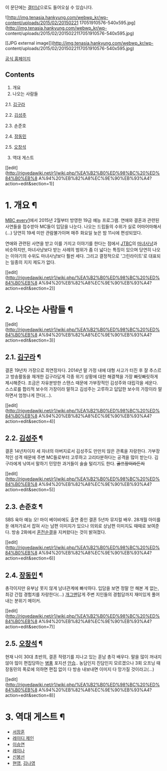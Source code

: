이 문단에는 [결터남](%EA%B2%B0%ED%84%B0%EB%82%A8.md)으로도 들어오실 수 있습니다.

  

![http://img.tenasia.hankyung.com/webwp_kr/wp-content/uploads/2015/02/20150221
17051910576-540x595.jpg](http://img.tenasia.hankyung.com/webwp_kr/wp-
content/uploads/2015/02/2015022117051910576-540x595.jpg)

[[JPG external image]](http://img.tenasia.hankyung.com/webwp_kr/wp-
content/uploads/2015/02/2015022117051910576-540x595.jpg)

[공식 홈페이지](http://www.mbcplus.com/5men)

## Contents

    

1. 개요 
2. 나오는 사람들 
    

2.1. [김구라](%EA%B9%80%EA%B5%AC%EB%9D%BC.md)

2.2. [김성주](%EA%B9%80%EC%84%B1%EC%A3%BC.md)

2.3. 손준호

2.4. [장동민](%EC%9E%A5%EB%8F%99%EB%AF%BC.md)

2.5. [오창석](%EC%98%A4%EC%B0%BD%EC%84%9D.md)

3. 역대 게스트 

[[edit](http://rigvedawiki.net/r1/wiki.php/%EA%B2%B0%ED%98%BC%20%ED%84%B0%EB%8
A%94%20%EB%82%A8%EC%9E%90%EB%93%A4?action=edit&section=1)]

# 1. 개요 ¶

[MBC every1](MBC%20every1.md)에서 2015년 2월부터 방영한 19금 예능 프로그램. 연애와 결혼과 관련된
사연들을 접수받아 MC들이 입담을 나눈다. 나오는 드립들의 수위가 실로 어마어마해서(...) 당연히 19세 미만 관람불가이며 매주 화요일
늦은 밤 11시에 편성되었다.

  

연애와 관련된 사연을 받고 이를 가지고 이야기를 한다는 점에서 [JTBC](JTBC.md)의
[마녀사냥](%EB%A7%88%EB%85%80%EC%82%AC%EB%83%A5.md)과 비슷하지만, 마녀사냥보다 받는 사례의 범위가 좀
더 넓다는 특징이 있으며 당연히 나오는 이야기의 수위도 마녀사냥보다 훨씬 세다. 그리고 결정적으로 '그린라이트'로 대표되는 일종의 지지
제도가 없다.

  

[[edit](http://rigvedawiki.net/r1/wiki.php/%EA%B2%B0%ED%98%BC%20%ED%84%B0%EB%8
A%94%20%EB%82%A8%EC%9E%90%EB%93%A4?action=edit&section=2)]

# 2. 나오는 사람들 ¶

[[edit](http://rigvedawiki.net/r1/wiki.php/%EA%B2%B0%ED%98%BC%20%ED%84%B0%EB%8
A%94%20%EB%82%A8%EC%9E%90%EB%93%A4?action=edit&section=3)]

## 2.1. [김구라](%EA%B9%80%EA%B5%AC%EB%9D%BC.md) ¶

결혼 19년차 가장으로 최연장자다. 2014년 말 가정 내에 대형 사고가 터진 후 잘 추스르고 방송활동을 재개한 김구라답게 각종 위기 상황에
대한 해결책을 가장 빠릿빠릿하게 제시해준다. 조금은 자유분방한 스탠스 때문에 가부장적인 김성주와 대립각을 세운다. 스스로를 합리적 보수의
가장이라 말하고 김성주는 고루하고 답답한 보수의 가장이라 말하면서 엄청나게 깐다(...).

[[edit](http://rigvedawiki.net/r1/wiki.php/%EA%B2%B0%ED%98%BC%20%ED%84%B0%EB%8
A%94%20%EB%82%A8%EC%9E%90%EB%93%A4?action=edit&section=4)]

## 2.2. [김성주](%EA%B9%80%EC%84%B1%EC%A3%BC.md) ¶

결혼 14년차이자 세 자녀의 아버지로서 김성주도 만만치 않은 관록을 자랑한다. 가부장적인 성격 때문에 주변 MC들로부터 고루하고
고리타분하다는 공격을 많이 받는다. 김구라에게 낚여서 말하기 민망한 과거들이 술술 털리기도 한다. <del>골프장이라든지</del>

[[edit](http://rigvedawiki.net/r1/wiki.php/%EA%B2%B0%ED%98%BC%20%ED%84%B0%EB%8
A%94%20%EB%82%A8%EC%9E%90%EB%93%A4?action=edit&section=5)]

## 2.3. 손준호 ¶

SBS 육아 예능 오! 마이 베이비에도 출연 중인 결혼 5년차 뮤지컬 배우. 28개월 아이를 둔 애처가로서 잡혀 사는 남편 이미지가 있으나
의외로 상남편 이미지도 때때로 보여준다. 방송 2화에서
[혼전순결](%ED%98%BC%EC%A0%84%EC%88%9C%EA%B2%B0.md)을 지켜왔다는 것이 밝혀졌다.

[[edit](http://rigvedawiki.net/r1/wiki.php/%EA%B2%B0%ED%98%BC%20%ED%84%B0%EB%8
A%94%20%EB%82%A8%EC%9E%90%EB%93%A4?action=edit&section=6)]

## 2.4. [장동민](%EC%9E%A5%EB%8F%99%EB%AF%BC.md) ¶

총각이지만 유부남 못지 않게 남녀관계에 빠삭하다. 입담을 보면 정말 안 해본 게 없는, 최강 간접 경험치를 자랑한다(...)
[개그맨](%EA%B0%9C%EA%B7%B8%EB%A7%A8.md)답게 주변 지인들의 경험담까지 재미있게 풀어내는 분위기 메이커.

[[edit](http://rigvedawiki.net/r1/wiki.php/%EA%B2%B0%ED%98%BC%20%ED%84%B0%EB%8
A%94%20%EB%82%A8%EC%9E%90%EB%93%A4?action=edit&section=7)]

## 2.5. [오창석](%EC%98%A4%EC%B0%BD%EC%84%9D.md) ¶

현재 나이 30대 초반의, 결혼 적령기를 지나고 있는 훈남 총각 배우다. 말을 많이 꺼내지 않아 많이 편집당하는
[병풍](%EB%B3%91%ED%92%8D.md) 포지션 [안습](%EC%95%88%EC%8A%B5.md).. 농담인지 진담인지
모르겠으나 3회 오프닝 때 장동민의 폭로에 의하면 편집 없이 다 방송 내보내면 이미지 다 망가질 것이라고(...)

[[edit](http://rigvedawiki.net/r1/wiki.php/%EA%B2%B0%ED%98%BC%20%ED%84%B0%EB%8
A%94%20%EB%82%A8%EC%9E%90%EB%93%A4?action=edit&section=8)]

# 3. 역대 게스트 ¶

  * [서장훈](%EC%84%9C%EC%9E%A5%ED%9B%88.md)
  * [레이디 제인](%EB%A0%88%EC%9D%B4%EB%94%94%20%EC%A0%9C%EC%9D%B8.md)
  * [이승연](%EC%9D%B4%EC%8A%B9%EC%97%B0.md)
  * [레이나](%EB%A0%88%EC%9D%B4%EB%82%98.md)
  * [신봉선](%EC%8B%A0%EB%B4%89%EC%84%A0.md)
  * [현영](%ED%98%84%EC%98%81.md), [김나영](%EA%B9%80%EB%82%98%EC%98%81.md)  

